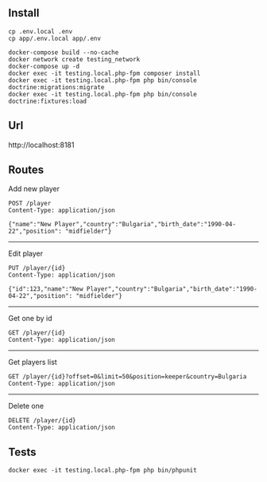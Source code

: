 
Install
---
```
cp .env.local .env
cp app/.env.local app/.env

docker-compose build --no-cache
docker network create testing_network
docker-compose up -d
docker exec -it testing.local.php-fpm composer install
docker exec -it testing.local.php-fpm php bin/console doctrine:migrations:migrate
docker exec -it testing.local.php-fpm php bin/console doctrine:fixtures:load
```

Url
---
http://localhost:8181


Routes
---
Add new player
```
POST /player
Content-Type: application/json

{"name":"New Player","country":"Bulgaria","birth_date":"1990-04-22","position": "midfielder"}
```
---
Edit player
```
PUT /player/{id}
Content-Type: application/json

{"id":123,"name":"New Player","country":"Bulgaria","birth_date":"1990-04-22","position": "midfielder"}
```
---
Get one by id
```
GET /player/{id}
Content-Type: application/json
```
---
Get players list
```
GET /player/{id}?offset=0&limit=50&position=keeper&country=Bulgaria
Content-Type: application/json
```
---
Delete one
```
DELETE /player/{id}
Content-Type: application/json
```

Tests
---
```
docker exec -it testing.local.php-fpm php bin/phpunit
```
